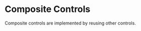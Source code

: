 <!-- loiod6bab27b5dc041b29b419bae8ae8f1d1 -->

# Composite Controls

Composite controls are implemented by reusing other controls.

